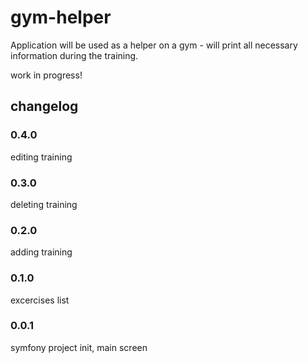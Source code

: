 # gym-helper
Application will be used as a helper on a gym - will print all necessary information
during the training.

work in progress!

## changelog
### 0.4.0
editing training
### 0.3.0
deleting training
### 0.2.0
adding training
### 0.1.0
excercises list
### 0.0.1
symfony project init, main screen
